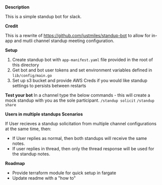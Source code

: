 **Description**

This is a simple standup bot for slack.

**Credit**

This is a rewrite of https://github.com/justmiles/standup-bot to allow for in-app and mutli channel standup meeting configuration.

**Setup**

1. Create standup bot with `app-manifest.yaml` file provided in the root of this directory
1. Get bot and bot user tokens and set environment variables defined in `lib/config/main.go`
1. Set up s3 bucket and provide AWS Creds if you would like standup settings to persists between restarts

**Test your bot**
In a channel type the below commands - this will create a mock standup with you as the sole participant.
`/standup solicit`
`/standup share`

**Users in multiple standups Scenarios**

If User recieves a standup solicitation from multiple channel configurations at the same time, then:
- If User replies as normal, then both standups will receive the same notes.
- If user replies in thread, then only the thread response will be used for the standup notes.

**Roadmap**

- Provide terraform module for quick setup in fargate
- Update readme with a "how to"

